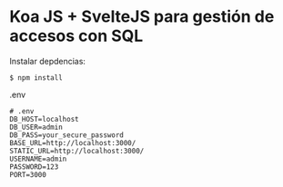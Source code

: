 # Koa JS + SvelteJS para gestión de accesos con SQL

Instalar depdencias:

    $ npm install

.env

    # .env
    DB_HOST=localhost
    DB_USER=admin
    DB_PASS=your_secure_password
    BASE_URL=http://localhost:3000/
    STATIC_URL=http://localhost:3000/
    USERNAME=admin
    PASSWORD=123
    PORT=3000